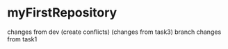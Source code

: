 # myFirstRepository

changes from dev (create conflicts) (changes from task3) branch
changes from task1